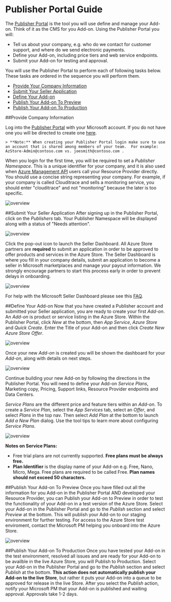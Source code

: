 # Publisher Portal Guide
The [Publisher Portal](http://publish.windowsazure.com) is the tool you will use define and manage your Add-on. Think of it as the CMS for you Add-on.  Using the Publisher Portal you will:

- Tell us about your company, e.g. who do we contact for customer support, and where do we send electronic payments.
- Define your Add-on, including price tiers and web service endpoints.
- Submit your Add-on for testing and approval.

You will use the Publisher Portal to perform each of following tasks below.  These tasks are ordered in the sequence you will perform them.

- [Provide Your Company Information](#provide-company-information)
- [Submit Your Seller Application](#submit-your-seller-application)
- [Define Your Add-on](#define-your-add-on)
- [Publish Your Add-on To Preview](#publish-your-add-on-to-preview)
- [Publish Your Add-on To Production](#publish-your-add-on-to-production)

##Provide Company Information

Log into the [Publisher Portal](http://publish.windowsazure.com) with your Microsoft account.  If you do not have one you will be directed to create one [here](http://go.microsoft.com/fwlink/p/?LinkID=238657).

    > **Note:** When creating your Publisher Portal login make sure to use an account that is shared among members of your team.  For example:  AzStore-Admin@contoso.com vs. joesmith@contoso.com .


When you login for the first time, you will be required to set a _Publisher Namespace_.  This is a unique identifier for your company, and it is also used when [Azure Management API](http://msdn.microsoft.com/en-us/library/windowsazure/ee460799.aspx) users call your Resource Provider directly. You should use a concise string representing your company. For example, if your company is called Clouditrace and sells a monitoring service, you should enter "clouditrace" and not "monitoring" because the later is too specific.

![overview](https://raw.github.com/WindowsAzure/azure-resource-provider-sdk/master/docs/images/publisher-portal-namespace.PNG)

##Submit Your Seller Application
After signing up in the Publisher Portal, click on the _Publishers_ tab.  Your Publisher Namespace will be displayed along with a status of "Needs attention".  

![overview](https://raw.github.com/WindowsAzure/azure-resource-provider-sdk/master/docs/images/publisher-portal-seller-dashboard.PNG)

Click the pop-out icon to launch the Seller Dashboard.  All Azure Store partners are **required** to submit an application in order to be approved to offer products and services in the Azure Store.  The Seller Dashboard is where you fill in your company details, submit an application to become a seller in Microsoft marketplaces and manage your payout information.  We strongly encourage partners to start this process early in order to prevent delays in onboarding. 

![overview](https://raw.github.com/WindowsAzure/azure-resource-provider-sdk/master/docs/images/seller-dashboard-site.PNG)

For help with the Microsoft Seller Dashboard please see this [FAQ](http://msdn.microsoft.com/en-us/library/jj552463.aspx).

##Define Your Add-on
Now that you have created a Publisher account and submitted your Seller application, you are ready to create your first _Add-on_.  An _Add-on_ is product or service listing in the Azure Store.  Within the Publisher Portal, click _New_ at the bottom, then _App Service_, _Azure Store_ and _Quick Create_.  Enter the Title of your Add-on and then click _Create New Azure Store Offer_.

![overview](https://raw.github.com/WindowsAzure/azure-resource-provider-sdk/master/docs/images/publisher-portal-create-offer.PNG)

Once your new _Add-on_ is created you will be shown the dashboard for your _Add-on_, along with details on next steps.

![overview](https://raw.github.com/WindowsAzure/azure-resource-provider-sdk/master/docs/images/publisher-portal-offer-next-steps.PNG)

Continue building your new Add-on by following the directions in the Publisher Portal.  You will need to define your Add-on _Service Plans_, Marketing copy, Pricing, Support links, Resource Provider endpoints and Data Centers.


_Service Plans_ are the different price and feature tiers within an _Add-on_.  To create a _Service Plan_, select the _App Services_ tab, select an _Offer_, and select _Plans_ in the top nav.  Then select _Add Plan_ at the bottom to launch _Add a New Plan_ dialog.  Use the tool tips to learn more about configuring _Service Plans_.

![overview](https://raw.github.com/WindowsAzure/azure-resource-provider-sdk/master/docs/images/publisher-portal-add-plan.PNG)

**Notes on Service Plans:** 

* Free trial plans are not currently supported. **Free plans must be always free.**
* **Plan Identifier** is the display name of your Add-on e.g. Free, Nano, Micro, Mega. Free plans are required to be called Free. **Plan names should not exceed 50 characters.**

##Publish Your Add-on To Preview
Once you have filled out all the information for you Add-on in the Publisher Portal AND developed your Resource Provider, you can Publish your Add-on to Preview in order to test the functionality of your Add-on in a test version of the Azure Store. Select your Add-on in the Publisher Portal and go to the _Publish_ section and select _Preview_ at the bottom.  This will publish your Add-on to our staging environment for further testing.  For access to the Azure Store test enviroment, contact the Microsoft PM helping you onboard into the Azure Store.

![overview](https://raw.github.com/WindowsAzure/azure-resource-provider-sdk/master/docs/images/publisher-portal-publish.png)


##Publish Your Add-on To Production
Once you have tested your Add-on in the test environment, resolved all issues and are ready for your Add-on to be availble in the live Azure Store, you will Publish to Production.  Select your Add-on in the Publisher Portal and go to the _Publish_ section and select _Publish_ at the bottom.  **This action does not automatically publish your Add-on to the live Store**, but rather it puts your Add-on into a queue to be approved for release in the live Store.  After you select the _Publish_ action, notify your Microsoft PM that your Add-on is published and waiting approval.  Approvals take 1-2 days.


